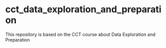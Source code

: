 # cct_data_exploration_and_preparation
This repository is based on the CCT course about Data Exploration and Preparation
